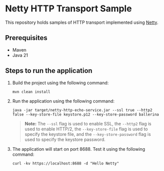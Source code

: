 # Netty HTTP Transport Sample

This repository holds samples of HTTP transport implemented using [Netty](https://github.com/netty/netty).

## Prerequisites

- Maven
- Java 21

## Steps to run the application

1. Build the project using the following command:

   ```shell
   mvn clean install
   ```

2. Run the application using the following command:

   ```shell
   java -jar target/netty-http-echo-service.jar --ssl true --http2 false --key-store-file keystore.p12 --key-store-password ballerina
   ```

   > **Note:** The `--ssl` flag is used to enable SSL, the `--http2` flag is used to enable HTTP/2, the `--key-store-file` flag is used to specify the keystore file, and the `--key-store-password` flag is used to specify the keystore password.

3. The application will start on port 8688. Test it using the following command:

   ```shell
   curl -kv https://localhost:8688 -d "Hello Netty"
   ```
